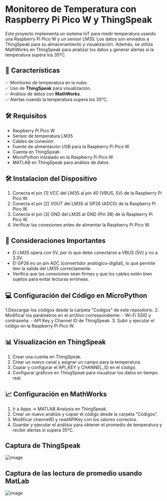 # Monitoreo de Temperatura con Raspberry Pi Pico W y ThingSpeak

Este proyecto implementa un sistema IoT para medir temperatura usando una Raspberry Pi Pico W y un sensor LM35. Los datos son enviados a ThingSpeak para su almacenamiento y visualización. Además, se utiliza MathWorks en ThingSpeak para analizar los datos y generar alertas si la temperatura supera los 35°C.

## 📌 Características
✅ Monitoreo de temperatura en la nube.  
✅ Uso de **ThingSpeak** para visualización.  
✅ Análisis de datos con **MathWorks**.  
✅ Alertas cuando la temperatura supera los 35°C.  

## 🛠 Requisitos
- Raspberry Pi Pico W
- Sensor de temperatura LM35
- Cables de conexión
- Fuente de alimentación USB para la Raspberry Pi Pico W
- Cuenta en ThingSpeak
- MicroPython instalado en la Raspberry Pi Pico W
- MATLAB en ThingSpeak para análisis de datos

## 🛠 Instalacion del Dispositivo
1. Conecta el pin [1] VCC del LM35 al pin 40 (VBUS, 5V) de la Raspberry Pi Pico W.
2. Conecta el pin [2] VOUT del LM35 al GP26 (ADC0) de la Raspberry Pi Pico W.
3. Conecta el pin [3] GND del LM35 al GND (Pin 38) de la Raspberry Pi Pico W.
4. Verificar las conexiones antes de alimentar la Raspberry Pi Pico W.

## 📌 Consideraciones Importantes
- El LM35 opera con 5V, por lo que debe conectarse a VBUS (5V) y no a 3.3V.
- El GP26 es un pin ADC (convertidor analógico-digital), lo que permite leer la salida del LM35 correctamente.
- Verifica que las conexiones sean firmes y que los cables estén bien sujetos para evitar lecturas erróneas.

## 💻 Configuración del Código en MicroPython
1.Descargar los códigos desde la carpeta "Codigos" de este repositorio.
2. Modificar los parámetros en el archivo correspondiente:
    - Wi-Fi SSID y contraseña.
    - API Key y Channel ID de ThingSpeak.
3. Subir y ejecutar el código en la Raspberry Pi Pico W.

## 📊 Visualización en ThingSpeak
1. Crear una cuenta en ThingSpeak.
2. Crear un nuevo canal y asignar un campo para la temperatura.
3. Copiar y configurar el API_KEY y CHANNEL_ID en el código.
4. Configurar gráficos en ThingSpeak para visualizar los datos en tiempo real.

## 📈 Configuración en MathWorks

1. Ir a Apps → MATLAB Analysis en ThingSpeak.
2. Crear un nuevo análisis y copiar el código desde la carpeta "Codigos".
3. Modificar channelID y readAPIKey con los valores correctos.
4. Guardar y ejecutar el análisis para obtener el promedio de temperatura y recibir alertas si supera 35°C.

## Captura de ThingSpeak
![image](https://github.com/user-attachments/assets/6e30e016-68cd-4a23-a5a1-d68452cdbb34)

## Captura de las lectura de promedio usando MatLab
![image](https://github.com/user-attachments/assets/f4e7e4b3-9161-424e-a43e-4e2108dcdcae)



